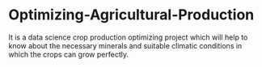 # Optimizing-Agricultural-Production
It is a data science crop production optimizing project which will help to know about the necessary minerals and suitable climatic conditions in which the crops can grow perfectly. 
